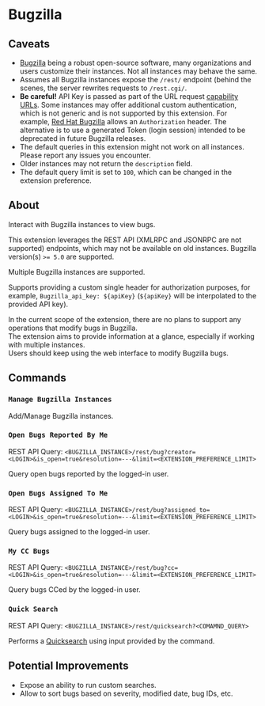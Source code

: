 # Bugzilla

## Caveats

- [Bugzilla](https://bugzilla.org) being a robust open-source software,
  many organizations and users customize their instances.
  Not all instances may behave the same.
- Assumes all Bugzilla instances expose the `/rest/` endpoint
  (behind the scenes, the server rewrites requests
  to `/rest.cgi/`.
- **Be careful!** API Key is passed as part of the URL request [capability URLs](https://w3ctag.github.io/capability-urls/).
  Some instances may offer additional custom authentication, which is not
  generic and is not supported by this extension.
  For example, [Red Hat Bugzilla](https://bugzilla.redhat.com) allows an
  `Authorization` header.
  The alternative is to use a generated Token (login session) intended to be
  deprecated in future Bugzilla releases.
- The default queries in this extension might not work on all instances.
  Please report any issues you encounter.
- Older instances may not return the `description` field.
- The default query limit is set to `100`, which can be changed in the extension preference.

## About

Interact with Bugzilla instances to view bugs.

This extension leverages the REST API (XMLRPC and JSONRPC are not supported)
endpoints, which may not be available on old instances.
Bugzilla version(s) `>= 5.0` are supported.

Multiple Bugzilla instances are supported.

Supports providing a custom single header for authorization purposes, for example,
`Bugzilla_api_key: ${apiKey}`
(`${apiKey}` will be interpolated to the provided API key).

In the current scope of the extension, there are no plans to support any operations that modify
bugs in Bugzilla.  
The extension aims to provide information at a glance, especially if working with
multiple instances.  
Users should keep using the web interface to modify Bugzilla bugs.

## Commands

### `Manage Bugzilla Instances`

Add/Manage Bugzilla instances.

### `Open Bugs Reported By Me`

REST API Query: `<BUGZILLA_INSTANCE>/rest/bug?creator=<LOGIN>&is_open=true&resolution=---&limit=<EXTENSION_PREFERENCE_LIMIT>`

Query open bugs reported by the logged-in user.

### `Open Bugs Assigned To Me`

REST API Query: `<BUGZILLA_INSTANCE>/rest/bug?assigned_to=<LOGIN>&is_open=true&resolution=---&limit=<EXTENSION_PREFERENCE_LIMIT>`

Query bugs assigned to the logged-in user.

### `My CC Bugs`

REST API Query: `<BUGZILLA_INSTANCE>/rest/bug?cc=<LOGIN>&is_open=true&resolution=---&limit=<EXTENSION_PREFERENCE_LIMIT>`

Query bugs CCed by the logged-in user.

### `Quick Search`

REST API Query: `<BUGZILLA_INSTANCE>/rest/quicksearch?<COMAMND_QUERY>`

Performs a [Quicksearch](https://www.bugzilla.org/docs/4.4/en/html/query.html#:~:text=Quicksearch,search%20only%20in%20that%20product.)
using input provided by the command.

## Potential Improvements

- Expose an ability to run custom searches.
- Allow to sort bugs based on severity, modified date, bug IDs, etc.
